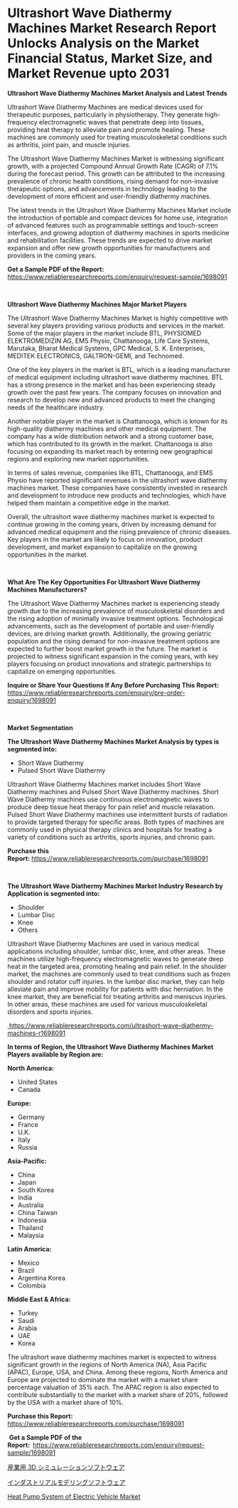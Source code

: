 <p><h1>Ultrashort Wave Diathermy Machines Market Research Report Unlocks Analysis on the Market Financial Status, Market Size, and Market Revenue upto 2031</h1></p><p><strong>Ultrashort Wave Diathermy Machines Market Analysis and Latest Trends</strong></p>
<p><p>Ultrashort Wave Diathermy Machines are medical devices used for therapeutic purposes, particularly in physiotherapy. They generate high-frequency electromagnetic waves that penetrate deep into tissues, providing heat therapy to alleviate pain and promote healing. These machines are commonly used for treating musculoskeletal conditions such as arthritis, joint pain, and muscle injuries.</p><p>The Ultrashort Wave Diathermy Machines Market is witnessing significant growth, with a projected Compound Annual Growth Rate (CAGR) of 7.1% during the forecast period. This growth can be attributed to the increasing prevalence of chronic health conditions, rising demand for non-invasive therapeutic options, and advancements in technology leading to the development of more efficient and user-friendly diathermy machines.</p><p>The latest trends in the Ultrashort Wave Diathermy Machines Market include the introduction of portable and compact devices for home use, integration of advanced features such as programmable settings and touch-screen interfaces, and growing adoption of diathermy machines in sports medicine and rehabilitation facilities. These trends are expected to drive market expansion and offer new growth opportunities for manufacturers and providers in the coming years.</p></p>
<p><strong>Get a Sample PDF of the Report:&nbsp;</strong> <a href="https://www.reliableresearchreports.com/enquiry/request-sample/1698091">https://www.reliableresearchreports.com/enquiry/request-sample/1698091</a></p>
<p>&nbsp;</p>
<p><strong>Ultrashort Wave Diathermy Machines Major Market Players</strong></p>
<p><p>The Ultrashort Wave Diathermy Machines Market is highly competitive with several key players providing various products and services in the market. Some of the major players in the market include BTL, PHYSIOMED ELEKTROMEDIZIN AG, EMS Physio, Chattanooga, Life Care Systems, Marutaka, Bharat Medical Systems, GPC Medical, S. K. Enterprises, MEDITEK ELECTRONICS, GALTRON-GEMI, and Technomed.</p><p>One of the key players in the market is BTL, which is a leading manufacturer of medical equipment including ultrashort wave diathermy machines. BTL has a strong presence in the market and has been experiencing steady growth over the past few years. The company focuses on innovation and research to develop new and advanced products to meet the changing needs of the healthcare industry.</p><p>Another notable player in the market is Chattanooga, which is known for its high-quality diathermy machines and other medical equipment. The company has a wide distribution network and a strong customer base, which has contributed to its growth in the market. Chattanooga is also focusing on expanding its market reach by entering new geographical regions and exploring new market opportunities.</p><p>In terms of sales revenue, companies like BTL, Chattanooga, and EMS Physio have reported significant revenues in the ultrashort wave diathermy machines market. These companies have consistently invested in research and development to introduce new products and technologies, which have helped them maintain a competitive edge in the market.</p><p>Overall, the ultrashort wave diathermy machines market is expected to continue growing in the coming years, driven by increasing demand for advanced medical equipment and the rising prevalence of chronic diseases. Key players in the market are likely to focus on innovation, product development, and market expansion to capitalize on the growing opportunities in the market.</p></p>
<p>&nbsp;</p>
<p><strong>What Are The Key Opportunities For Ultrashort Wave Diathermy Machines Manufacturers?</strong></p>
<p><p>The Ultrashort Wave Diathermy Machines market is experiencing steady growth due to the increasing prevalence of musculoskeletal disorders and the rising adoption of minimally invasive treatment options. Technological advancements, such as the development of portable and user-friendly devices, are driving market growth. Additionally, the growing geriatric population and the rising demand for non-invasive treatment options are expected to further boost market growth in the future. The market is projected to witness significant expansion in the coming years, with key players focusing on product innovations and strategic partnerships to capitalize on emerging opportunities.</p></p>
<p><strong>Inquire or Share Your Questions If Any Before Purchasing This Report:</strong> <a href="https://www.reliableresearchreports.com/enquiry/pre-order-enquiry/1698091">https://www.reliableresearchreports.com/enquiry/pre-order-enquiry/1698091</a></p>
<p>&nbsp;</p>
<p><strong>Market Segmentation</strong></p>
<p><strong>The Ultrashort Wave Diathermy Machines Market Analysis by types is segmented into:</strong></p>
<p><ul><li>Short Wave Diathermy</li><li>Pulsed Short Wave Diathermy</li></ul></p>
<p><p>Ultrashort Wave Diathermy Machines market includes Short Wave Diathermy machines and Pulsed Short Wave Diathermy machines. Short Wave Diathermy machines use continuous electromagnetic waves to produce deep tissue heat therapy for pain relief and muscle relaxation. Pulsed Short Wave Diathermy machines use intermittent bursts of radiation to provide targeted therapy for specific areas. Both types of machines are commonly used in physical therapy clinics and hospitals for treating a variety of conditions such as arthritis, sports injuries, and chronic pain.</p></p>
<p><strong>Purchase this Report:&nbsp;</strong><a href="https://www.reliableresearchreports.com/purchase/1698091">https://www.reliableresearchreports.com/purchase/1698091</a></p>
<p>&nbsp;</p>
<p><strong>The Ultrashort Wave Diathermy Machines Market Industry Research by Application is segmented into:</strong></p>
<p><ul><li>Shoulder</li><li>Lumbar Disc</li><li>Knee</li><li>Others</li></ul></p>
<p><p>Ultrashort Wave Diathermy Machines are used in various medical applications including shoulder, lumbar disc, knee, and other areas. These machines utilize high-frequency electromagnetic waves to generate deep heat in the targeted area, promoting healing and pain relief. In the shoulder market, the machines are commonly used to treat conditions such as frozen shoulder and rotator cuff injuries. In the lumbar disc market, they can help alleviate pain and improve mobility for patients with disc herniation. In the knee market, they are beneficial for treating arthritis and meniscus injuries. In other areas, these machines are used for various musculoskeletal disorders and sports injuries.</p></p>
<p><a href="https://www.reliableresearchreports.com/ultrashort-wave-diathermy-machines-r1698091">&nbsp;https://www.reliableresearchreports.com/ultrashort-wave-diathermy-machines-r1698091</a></p>
<p><strong>In terms of Region, the Ultrashort Wave Diathermy Machines Market Players available by Region are:</strong></p>
<p>
    <p> <strong> North America: </strong>
        <ul>
            <li>United States</li>
            <li>Canada</li>
        </ul>
        </p> 
    <p> <strong> Europe: </strong>
        <ul>
            <li>Germany</li>
            <li>France</li>
            <li>U.K.</li>
            <li>Italy</li>
            <li>Russia</li>
        </ul>
        </p> 
    <p> <strong> Asia-Pacific: </strong>
        <ul>
            <li>China</li>
            <li>Japan</li>
            <li>South Korea</li>
            <li>India</li>
            <li>Australia</li>
            <li>China Taiwan</li>
            <li>Indonesia</li>
            <li>Thailand</li>
            <li>Malaysia</li>
        </ul>
        </p> 
    <p> <strong> Latin America: </strong>
        <ul>
            <li>Mexico</li>
            <li>Brazil</li>
            <li>Argentina Korea</li>
            <li>Colombia</li>
        </ul>
        </p> 
    <p> <strong> Middle East & Africa: </strong>
        <ul>
            <li>Turkey</li>
            <li>Saudi</li>
            <li>Arabia</li>
            <li>UAE</li>
            <li>Korea</li>
        </ul>
    </p>
    </p>
<p><p>The ultrashort wave diathermy machines market is expected to witness significant growth in the regions of North America (NA), Asia Pacific (APAC), Europe, USA, and China. Among these regions, North America and Europe are projected to dominate the market with a market share percentage valuation of 35% each. The APAC region is also expected to contribute substantially to the market with a market share of 20%, followed by the USA with a market share of 10%.</p></p>
<p><strong>Purchase this Report: </strong><a href="https://www.reliableresearchreports.com/purchase/1698091">https://www.reliableresearchreports.com/purchase/1698091</a></p>
<p>&nbsp;<strong>Get a Sample PDF of the Report:&nbsp;&nbsp;</strong><a href="https://www.reliableresearchreports.com/enquiry/request-sample/1698091">https://www.reliableresearchreports.com/enquiry/request-sample/1698091</a></p>
<p><strong></strong></p>
<p><p><a href="https://github.com/TerrellConn/Market-Research-Report-List-1/blob/main/1342876100485.md">産業用 3D シミュレーションソフトウェア</a></p><p><a href="https://github.com/RandallRunte2023/Market-Research-Report-List-1/blob/main/1629994100486.md">インダストリアルモデリングソフトウェア</a></p><p><a href="https://github.com/LibbySpencer2018/Market-Research-Report-List-1/blob/main/heat-pump-system-of-electric-vehicle-market.md">Heat Pump System of Electric Vehicle Market</a></p></p>